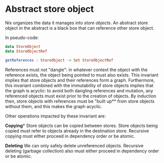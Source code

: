 # Abstract store object

Nix organizes the data it manages into *store objects*.
An abstract store object in the abstract is a black box that can reference other store object.

In pseudo-code:

```idris
data StoreObject
data StoreObjectRef

getReferences : StoreObject -> Set StoreObjectRef
```

References must not "dangle": in whatever context the object with the reference exists, the object being pointed to must also exists.
This invariant implies that store objects and their references form a graph.
Furthermore, this invariant combined with the immutability of store objects implies that the graph is acyclic:
to avoid both dangling references and mutation, any referenced objects must exist prior to the creation of objects.
By induction then, store objects with references must be "built up** from store objects without them, and this makes the graph acyclic.

Other operations impacted by these invariant are:

**Copying***
Store objects can be copied between stores.
Store objects being copied must refer to objects already in the destination store.
Recursive copying must either proceed in dependency order or be atomic.

**Deleting**
We can only safely delete unreferenced objects.
Recursive deleting (garbage collection) also must either proceed in dependency order or be atomic.
